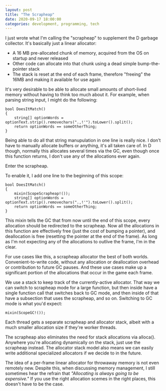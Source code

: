 ```yaml
---
layout: post
title: "The Scrapheap"
date: 2020-09-17 18:00:00
categories: development, programming, tech
---
```


I just wrote what I'm calling the "scrapheap" to supplement the D garbage collector. It's basically just a linear allocator:

- A 16 MB pre-allocated chunk of memory, acquired from the OS on startup and never released
- Other code can allocate into that chunk using a dead simple bump-the-pointer stack
- The stack is reset at the end of each frame, therefore "freeing" the 16MB and making it available for use again

It's very desirable to be able to allocate small amounts of short-lived memory without having to think too much about it. For example, when parsing string input, I might do the following:

```
bool DoesItMatch()
{
    string[] optionWords = optionText.strip().removechars(".,!'").toLower().split();
    return optionWords == someOtherThing;
}
```

Being able to do all that string manupulation in one line is really nice. I don't have to manually allocate buffers or anything, it's all taken care of. In D though, normally this allocates several times via the GC, even though once this function returns, I don't use any of the allocations ever again.

Enter the scrapheap.

To enable it, I add one line to the beginning of this scope:

```
bool DoesItMatch()
{
    mixin(ScopeScrapheap!());
    string[] optionWords = optionText.strip().removechars(".,!'").toLower().split();
    return optionWords == someOtherThing;
}
```

This mixin tells the GC that from now until the end of this scope, every allocation should be redirected to the scrapheap. Now all the allocations in this function are effectively free (just the cost of bumping a pointer), and deallocation is free (resetting the pointer at the end of the frame). As long as I'm not expecting any of the allocations to outlive the frame, I'm in the clear.

For use cases like this, a scrapheap allocator the best of both worlds. Convenient-to-write code, without any allocation or deallocation overhead or contribution to future GC pauses. And these use cases make up a significant portion of the allocations that occur in the game each frame.

We use a stack to keep track of the currently-active allocator. That way we can switch to scrapheap mode for a large function, but then inside have a single function call that switches back to GC mode, and then inside of that have a subsection that uses the scrapheap, and so on. Switching to GC mode is what you'd expect:

```
mixin(ScopeGC!());
```

Each thread gets a separate scrapheap and allocator stack, albeit with a much smaller allocation size if they're worker threads.

The scrapheap also eliminates the need for stack allocations via alloca(). Anywhere you're allocating dynamically on the stack, just use the scrapheap instead. The allocator stack model also means we can easily write additional specialized allocators if we decide to in the future.

The idea of a per-frame linear allocator for throwaway memory is not even remotely new. Despite this, when discussing memory management, I still sometimes hear the refrain that _"Allocating is always going to be expensive."_ If you use the right allocation scemes in the right places, this doesn't have to be the case.
